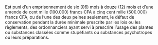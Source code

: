 Est puni d’un emprisonnement de six (06) mois à douze (12) mois et d’une amende de cent mille (100.000) francs CFA à cinq cent mille (500.000) francs CFA, ou de l’une des deux peines seulement, le défaut de conservation pendant la durée minimale prescrite par les lois ou les règlements, des ordonnanciers ayant servi à prescrire l’usage des plantes ou substances classées comme stupéfiants ou substances psychotropes ou leurs préparations.